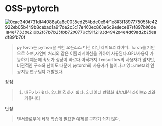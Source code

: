 # OSS-pytorch
![0cac340d731df44088a0a8c0035ed254bde0e64f1e883f1897775058fc42922eb05b449b8cebad1a9f7de2c3c17e460ec863e6c9edece87ef897b06de1a4e7733be219b2f87b7b25fbb7290770cf91f2192d4942e4e4d69ad2b25eadf89fb70f](https://user-images.githubusercontent.com/102798520/203069978-222e5eb6-baaa-4274-b2de-fcae392ee6fa.png)

>pyTorch는 python을 위한 오픈소스 머신 러닝 라이브러리이다. Torch를 기반으로 하며,자연어 처리와 같은 어플리케이션을 위하여 사용된다.GPU사용이 가능하기 떄문에 속도가 상당이 빠르다.아직까지 Tensorflow의 사용자가 많지만,비관적인 구조와 난이도 때문에,pytorch의 사용자가 늘어나고 있다.meta의 인공지능 연구팀이 개발했다.

장점
>1. 배우기가 쉽다.
2.디버깅하기 쉽다.
3.데이터 병렬화
4.방대한 라이브러리와 커뮤니티

단점
>텐서플로우에 비해 학습에 필요한 예제를 구하기 쉽지 않다.

